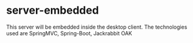 server-embedded
===============

This server will be embedded inside the desktop client. The technologies used are SpringMVC, Spring-Boot, Jackrabbit OAK

